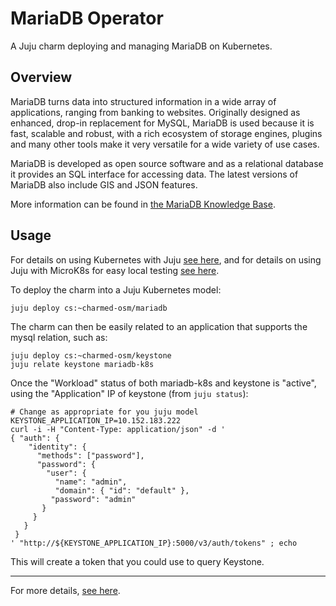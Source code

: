 <!-- Copyright 2021 Canonical Ltd.

Licensed under the Apache License, Version 2.0 (the "License"); you may
not use this file except in compliance with the License. You may obtain
a copy of the License at

        http://www.apache.org/licenses/LICENSE-2.0

Unless required by applicable law or agreed to in writing, software
distributed under the License is distributed on an "AS IS" BASIS, WITHOUT
WARRANTIES OR CONDITIONS OF ANY KIND, either express or implied. See the
License for the specific language governing permissions and limitations
under the License.

For those usages not covered by the Apache License, Version 2.0 please
contact: legal@canonical.com

To get in touch with the maintainers, please contact:
osm-charmers@lists.launchpad.net -->

# MariaDB Operator

A Juju charm deploying and managing MariaDB on Kubernetes.

## Overview

MariaDB turns data into structured information in a wide array of
applications, ranging from banking to websites. Originally designed as
enhanced, drop-in replacement for MySQL, MariaDB is used because it is fast,
scalable and robust, with a rich ecosystem of storage engines, plugins and
many other tools make it very versatile for a wide variety of use cases.

MariaDB is developed as open source software and as a relational database it
provides an SQL interface for accessing data. The latest versions of MariaDB
also include GIS and JSON features.

More information can be found in [the MariaDB Knowledge Base](https://mariadb.com/kb/en/documentation/).

## Usage

For details on using Kubernetes with Juju [see here](https://juju.is/docs/kubernetes), and for
details on using Juju with MicroK8s for easy local testing [see here](https://juju.is/docs/microk8s-cloud).

To deploy the charm into a Juju Kubernetes model:

    juju deploy cs:~charmed-osm/mariadb

The charm can then be easily related to an application that supports the mysql
relation, such as:

    juju deploy cs:~charmed-osm/keystone
    juju relate keystone mariadb-k8s

Once the "Workload" status of both mariadb-k8s and keystone is "active", using
the "Application" IP of keystone (from `juju status`):

    # Change as appropriate for you juju model
    KEYSTONE_APPLICATION_IP=10.152.183.222
    curl -i -H "Content-Type: application/json" -d '
    { "auth": {
        "identity": {
          "methods": ["password"],
          "password": {
            "user": {
              "name": "admin",
              "domain": { "id": "default" },
             "password": "admin"
           }
         }
       }
     }
    ' "http://${KEYSTONE_APPLICATION_IP}:5000/v3/auth/tokens" ; echo

This will create a token that you could use to query Keystone.

---

For more details, [see here](https://charmhub.io/mariadb/docs/).

